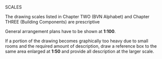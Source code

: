 SCALES

The drawing scales listed in Chapter TWO (BVN Alphabet) and Chapter THREE (Building Components) are prescriptive

General arrangement plans have to be shown at **1:100**.

If a portion of the drawing becomes graphically too heavy due to small rooms and the required amount of description, draw a reference box to the same area enlarged at **1:50** and provide all description at the larger scale.